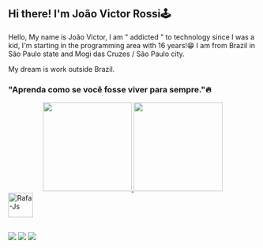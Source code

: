 ## Hi there! I'm João Victor Rossi🕹️
Hello, My name is João Victor, I am " addicted " to technology since I was a kid, I'm starting in the programming area with 16 years!😁 I am from Brazil in São Paulo state and Mogi das Cruzes / São Paulo city.

My dream is work outside Brazil.


### "Aprenda como se você fosse viver para sempre."🔥

<div align="center">
  <a href=https://github.com/JoaoVictorRossi>
  <img height="180em" src="https://github-readme-stats.vercel.app/api?username=JoaoVictorRossi&show_icons=true&theme=tokyonight&include_all_commits=true&count_private=true"/>
  <img height="180em" src="https://github-readme-stats.vercel.app/api/top-langs/?username=JoaoVictorRossi&layout=compact&langs_count=7&theme=tokyonight"/>
</div>
  
<div>
  <img align="center" alt="Rafa-Js" height="50" width="50" src="https://cdn.jsdelivr.net/gh/devicons/devicon/icons/java/java-original.svg">
</div>  
  
##
  
<div> 
  <a href="https://www.instagram.com/jv.rossi_/" target="_blank"><img src="https://img.shields.io/badge/-Instagram-%23E4405F?style=for-the-badge&logo=instagram&logoColor=white" target="_blank"></a>
  <a href = "mailto:jvrossi204@gmail.com"><img src="https://img.shields.io/badge/-Gmail-%23333?style=for-the-badge&logo=gmail&logoColor=white" target="_blank"></a>
  <a href="https://www.linkedin.com/in/jo%C3%A3o-victor-rossi-iglesias-almeida-445642229/" target="_blank"><img src="https://img.shields.io/badge/-LinkedIn-%230077B5?style=for-the-badge&logo=linkedin&logoColor=white" target="_blank"></a>
</div>
